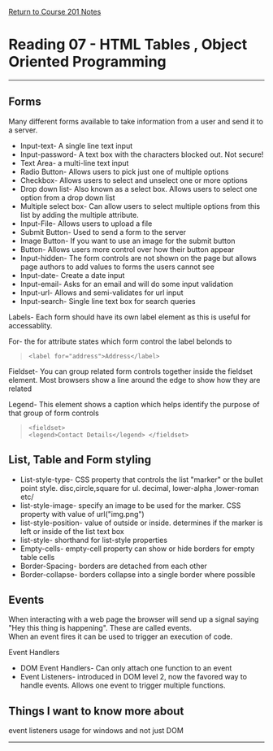 [Return to Course 201 Notes](https://KrisDunning.github.io/201/)

# Reading 07 - HTML Tables , Object Oriented Programming

*****

## Forms

Many different forms available to take information from a user and send it to a server.  

- Input-text- A single line text input
- Input-password- A text box with the characters blocked out. Not secure!
- Text Area- a multi-line text input
- Radio Button- Allows users to pick just one of multiple options
- Checkbox- Allows users to select and unselect one or more options
- Drop down list- Also known as a select box. Allows users to select one option from a drop down list
- Multiple select box- Can allow users to select multiple options from this list by adding the multiple attribute.
- Input-File- Allows users to upload a file
- Submit Button- Used to send a form to the server
- Image Button- If you want to use an image for the submit button
- Button- Allows users more control over how their button appear
- Input-hidden- The form controls are not shown on the page but allows page authors to add values to forms the users cannot see
- Input-date- Create a date input
- Input-email- Asks for an email and will do some input validation
- Input-url- Allows and semi-validates for url input
- Input-search- Single line text box for search queries

Labels- Each form should have its own label element as this is useful for accessablity.  

For- the for attribute states which form control the label belonds to 

> `<label for="address">Address</label>`

Fieldset- You can group related form controls together inside the fieldset element. Most browsers show a line around the edge to show how they are related

Legend- This element shows a caption which helps identify the purpose of that group of form controls

> `<fieldset>`  
> `<legend>Contact Details</legend> </fieldset>`

## List, Table and Form styling

- List-style-type- CSS property that controls the list "marker" or the bullet point style. disc,circle,square for ul. decimal, lower-alpha ,lower-roman etc/
- list-style-image- specify an image to be used for the marker. CSS property with value of url("img.png")
- list-style-position- value of outside or inside. determines if the marker is left or inside of the list text box
- list-style- shorthand for list-style properties
- Empty-cells- empty-cell property can show or hide borders for empty table cells
- Border-Spacing- borders are detached from each other
- Border-collapse- borders collapse into a single border where possible

## Events

When interacting with a web page the browser will send up a signal saying "Hey this thing is happening". These are called events.  
When an event fires it can be used to trigger an execution of code.  

Event Handlers  

- DOM Event Handlers- Can only attach one function to an event
- Event Listeners- introduced in DOM level 2, now the favored way to handle events. Allows one event to trigger multiple functions. 



## Things I want to know more about

event listeners usage for windows and not just DOM

*****
